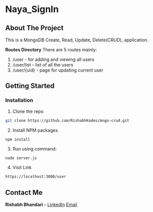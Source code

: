 # Naya_SignIn

<!-- ABOUT THE PROJECT -->
## About The Project

This is a MongoDB Create, Read, Update, Delete(CRUD), application.

**Routes Directory**
There are 5 routes mainly:
1. /user - for adding and viewing all users
2. /user/list - list of all the users
3. /user/{uid} - page for updating current user

<!-- GETTING STARTED -->
## Getting Started

### Installation

1. Clone the repo
```sh
git clone https://github.com/RishabhKodes/mngo-crud.git
```
2. Install NPM packages
```sh
npm install
```
3. Run using command:
```JS
node server.js
```
4. Visit Link
```sh
https://localhost:3000/user
```

<!-- CONTACT -->
## Contact Me

**Rishabh Bhandari -** [LinkedIn](https://www.linkedin.com/in/rishabh-bhandari-ba5778168/)
[Email](rishabhbhandari6@gmail.com)
